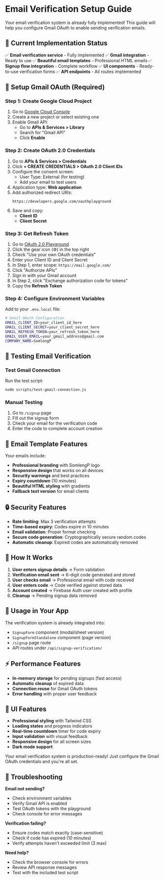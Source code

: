 # Email Verification Setup Guide

Your email verification system is already fully implemented! This guide will help you configure Gmail OAuth to enable sending verification emails.

## 🎯 Current Implementation Status

✅ **Email verification service** - Fully implemented
✅ **Gmail integration** - Ready to use
✅ **Beautiful email templates** - Professional HTML emails
✅ **Signup flow integration** - Complete workflow
✅ **UI components** - Ready-to-use verification forms
✅ **API endpoints** - All routes implemented

## 🔧 Setup Gmail OAuth (Required)

### Step 1: Create Google Cloud Project

1. Go to [Google Cloud Console](https://console.cloud.google.com/)
2. Create a new project or select existing one
3. Enable Gmail API:
   - Go to **APIs & Services > Library**
   - Search for "Gmail API"
   - Click **Enable**

### Step 2: Create OAuth 2.0 Credentials

1. Go to **APIs & Services > Credentials**
2. Click **+ CREATE CREDENTIALS > OAuth 2.0 Client IDs**
3. Configure the consent screen:
   - User Type: External (for testing)
   - Add your email to test users
4. Application type: **Web application**
5. Add authorized redirect URIs:
   ```
   https://developers.google.com/oauthplayground
   ```
6. Save and copy:
   - **Client ID**
   - **Client Secret**

### Step 3: Get Refresh Token

1. Go to [OAuth 2.0 Playground](https://developers.google.com/oauthplayground)
2. Click the gear icon (⚙️) in the top right
3. Check "Use your own OAuth credentials"
4. Enter your Client ID and Client Secret
5. In Step 1, enter scope: `https://mail.google.com/`
6. Click "Authorize APIs"
7. Sign in with your Gmail account
8. In Step 2, click "Exchange authorization code for tokens"
9. Copy the **Refresh Token**

### Step 4: Configure Environment Variables

Add to your `.env.local` file:

```bash
# Gmail OAuth Configuration
GMAIL_CLIENT_ID=your_client_id_here
GMAIL_CLIENT_SECRET=your_client_secret_here
GMAIL_REFRESH_TOKEN=your_refresh_token_here
GMAIL_USER_EMAIL=your_gmail_address@gmail.com
COMPANY_NAME=SomlengP
```

## 🧪 Testing Email Verification

### Test Gmail Connection

Run the test script:

```bash
node scripts/test-gmail-connection.js
```

### Manual Testing

1. Go to `/signup` page
2. Fill out the signup form
3. Check your email for the verification code
4. Enter the code to complete account creation

## 📧 Email Template Features

Your emails include:

- **Professional branding** with SomlengP logo
- **Responsive design** that works on all devices
- **Security warnings** and best practices
- **Expiry countdown** (10 minutes)
- **Beautiful HTML styling** with gradients
- **Fallback text version** for email clients

## 🔒 Security Features

- **Rate limiting**: Max 3 verification attempts
- **Time-based expiry**: Codes expire in 10 minutes  
- **Email validation**: Proper format checking
- **Secure code generation**: Cryptographically secure random codes
- **Automatic cleanup**: Expired codes are automatically removed

## 📱 How It Works

1. **User enters signup details** → Form validation
2. **Verification email sent** → 6-digit code generated and stored
3. **User checks email** → Professional email with code received
4. **User enters code** → Code verified against stored data
5. **Account created** → Firebase Auth user created with profile
6. **Cleanup** → Pending signup data removed

## 🚀 Usage in Your App

The verification system is already integrated into:

- `SignupForm` component (modal/sheet version)
- `SignupFormStandalone` component (page version)  
- `/signup` page route
- API routes under `/api/signup-verification/`

## ⚡ Performance Features

- **In-memory storage** for pending signups (fast access)
- **Automatic cleanup** of expired data
- **Connection reuse** for Gmail OAuth tokens
- **Error handling** with proper user feedback

## 🎨 UI Features

- **Professional styling** with Tailwind CSS
- **Loading states** and progress indicators
- **Real-time countdown** timer for code expiry
- **Input validation** with visual feedback
- **Responsive design** for all screen sizes
- **Dark mode support**

Your email verification system is production-ready! Just configure the Gmail OAuth credentials and you're all set.

## 🐛 Troubleshooting

**Email not sending?**
- Check environment variables
- Verify Gmail API is enabled
- Test OAuth tokens with the playground
- Check console for error messages

**Verification failing?**
- Ensure codes match exactly (case-sensitive)
- Check if code has expired (10 minutes)
- Verify attempts haven't exceeded limit (3 max)

**Need help?**
- Check the browser console for errors
- Review API response messages
- Test with the included test script
